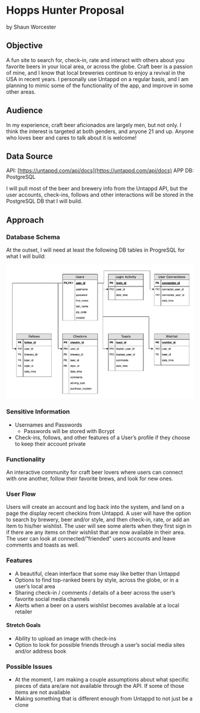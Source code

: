 # Hopps Hunter Proposal
by Shaun Worcester

## Objective
A fun site to search for, check-in, rate and interact with others about you favorite beers in your local area, or across the globe. Craft beer is a passion of mine, and I know that local breweries continue to enjoy a revival in the USA in recent years. I personally use Untappd on a regular basis, and I am planning to mimic some of the functionality of the app, and improve in some other areas.

## Audience
In my experience, craft beer aficionados are largely men, but not only. I think the interest is targeted at both genders, and anyone 21 and up. Anyone who loves beer and cares to talk about it is welcome!

## Data Source
API: [https://untappd.com/api/docs](https://untappd.com/api/docs)
APP DB: PostgreSQL

I will pull most of the beer and brewery info from the Untappd API, but the user accounts, check-ins, follows and other interactions will be stored in the PostgreSQL DB that I will build.

## Approach
### Database Schema
At the outset, I will need at least the following DB tables in ProgreSQL for what I will build:

![Hopps Hunter DB Schema.png](https://github.com/shaunwo/hopps-hunter/blob/4bebfa3699975b370a21554b377eeb3bc505b58b/Hopps%20Hunter%20DB%20Schema.png)

### Sensitive Information

* Usernames and Passwords
	* Passwords will be stored with Bcrypt
* Check-ins, follows, and other features of a User’s profile if they choose to keep their account private

### Functionality
An interactive community for craft beer lovers where users can connect with one another, follow their favorite brews, and look for new ones.

### User Flow
Users will create an account and log back into the system, and land on a page the display recent checkins from Untappd. A user will have the option to search by brewery, beer and/or style, and then check-in, rate, or add an item to his/her wishlist. The user will see some alerts when they first sign in if there are any items on their wishlist that are now available in their area. The user can look at connected/”friended” users accounts and leave comments and toasts as well.

### Features
* A beautiful, clean interface that some may like better than Untappd
* Options to find top-ranked beers by style, across the globe, or in a user’s local area
* Sharing check-in / comments / details of a beer across the user’s favorite social media channels
* Alerts when a beer on a users wishlist becomes available at a local retailer

#### Stretch Goals
* Ability to upload an image with check-ins
* Option to look for possible friends through a user’s social media sites and/or address book

### Possible Issues
* At the moment, I am making a couple assumptions about what specific pieces of data are/are not available through the API. If some of those items are not available 
* Making something that is different enough from Untappd to not just be a clone

